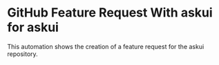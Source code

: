 # GitHub Feature Request With askui for askui

This automation shows the creation of a feature request for the askui repository.